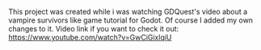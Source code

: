 This project was created while i was watching GDQuest's video about a vampire survivors like game tutorial for Godot. Of course I added my own changes to it.
Video link if you want to check it out: https://www.youtube.com/watch?v=GwCiGixlqiU